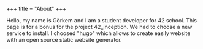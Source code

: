 +++
title = "About"
+++

Hello, my name is Görkem and I am a student developer for 42 school. This page is for a bonus for the project 42_inception. We had to choose a new service to install. I choosed "hugo" which allows to create easily website with an open source static website generator.